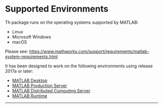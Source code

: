 # Supported Environments

Th package runs on the operating systems supported by MATLAB:

* Linux
* Microsoft Windows
* macOS

Please see: https://www.mathworks.com/support/requirements/matlab-system-requirements.html

It has been designed to work on the following environments using release 2017a or later:

* [MATLAB Desktop](MATLABDesktop.md)
* [MATLAB Production Server](MATLABProductionServer.md)
* [MATLAB Distributed Computing Server](MATLABDistibuted.md)
* [MATLAB Runtime](MATLABRuntime.md)

-----------

[//]: #  (Copyright 2018 The MathWorks, Inc.)
